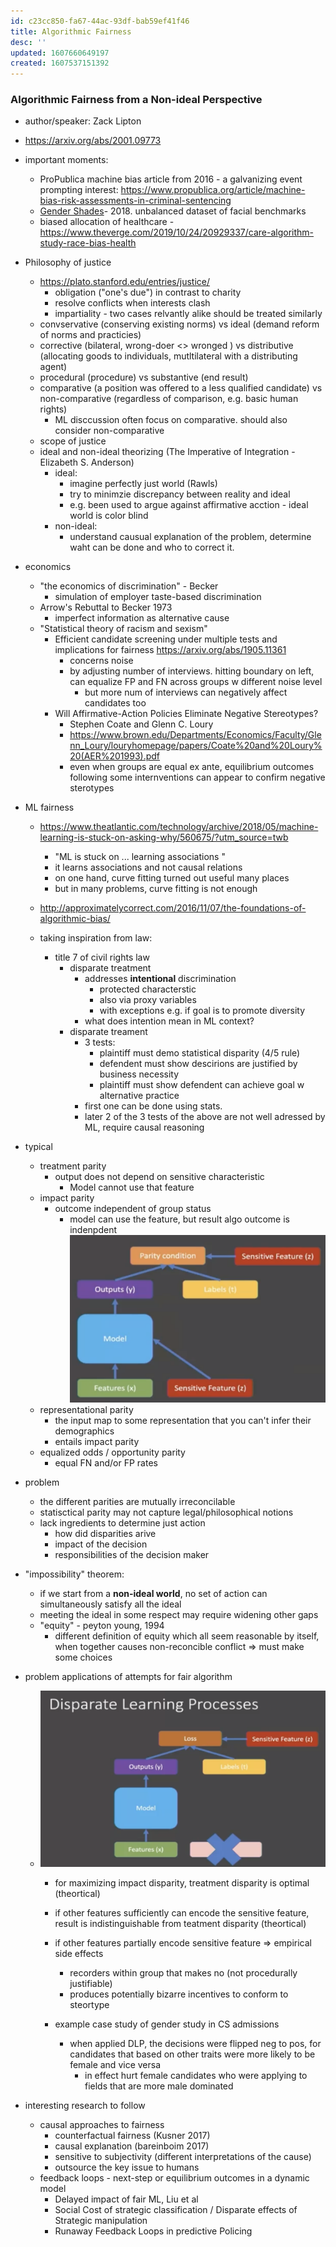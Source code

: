 ```yaml
---
id: c23cc850-fa67-44ac-93df-bab59ef41f46
title: Algorithmic Fairness
desc: ''
updated: 1607660649197
created: 1607537151392
---
```


### Algorithmic Fairness from a Non-ideal Perspective
- author/speaker: Zack Lipton  
- https://arxiv.org/abs/2001.09773 


- important moments:
    - ProPublica machine bias article from 2016 - a galvanizing event prompting interest: https://www.propublica.org/article/machine-bias-risk-assessments-in-criminal-sentencing 
    - [Gender Shades](http://proceedings.mlr.press/v81/buolamwini18a.html)- 2018. unbalanced dataset of facial benchmarks 
    - biased allocation of healthcare - https://www.theverge.com/2019/10/24/20929337/care-algorithm-study-race-bias-health 
-  Philosophy of justice 
    - https://plato.stanford.edu/entries/justice/
        - obligation ("one's due") in contrast to charity
        - resolve conflicts when interests clash
        - impartiality - two cases relvantly alike should be treated similarly 
    - convservative (conserving existing norms) vs ideal (demand reform of norms and practicies) 
    - corrective (bilateral, wrong-doer <> wronged ) vs distributive (allocating goods to individuals, mutltilateral with a distributing agent)
    - procedural (procedure) vs substantive (end result)
    - comparative (a position was offered to a less qualified candidate) vs non-comparative (regardless of comparison, e.g. basic human rights)
        - ML disccussion often focus on comparative. should also consider non-comparative
    - scope of justice 
    - ideal and non-ideal theorizing (The Imperative of Integration - Elizabeth S. Anderson)
        - ideal:
            - imagine perfectly just world  (Rawls)
            - try to minimzie discrepancy between reality and ideal
            - e.g. been used to argue against affirmative acction - ideal world is color blind 
        - non-ideal:
            - understand causual explanation of the problem, determine waht can be done and who to correct it. 
        
- economics 
    - "the economics of discrimination" - Becker 
        -  simulation of employer taste-based discrimination
    - Arrow's Rebuttal to Becker 1973 
        - imperfect information as alternative cause 
    - "Statistical theory of racism and sexism"
        - Efficient candidate screening under multiple tests and implications for fairness
 https://arxiv.org/abs/1905.11361
            - concerns noise 
            - by adjusting number of interviews. hitting boundary on left, can equalize FP and FN across groups w different noise level 
                - but more num of interviews can negatively affect candidates too 
        - Will Affirmative-Action Policies Eliminate Negative Stereotypes?
            - Stephen Coate and Glenn C. Loury
            - https://www.brown.edu/Departments/Economics/Faculty/Glenn_Loury/louryhomepage/papers/Coate%20and%20Loury%20(AER%201993).pdf
            - even when groups are equal ex ante, equilibrium outcomes following some internventions can appear to confirm negative sterotypes 

- ML fairness
    - https://www.theatlantic.com/technology/archive/2018/05/machine-learning-is-stuck-on-asking-why/560675/?utm_source=twb 
         - "ML is stuck on ... learning associations "
         - it learns associations and not causal relations 
         - on one hand, curve fitting turned out useful many places
         - but in many problems, curve fitting is not enough

    - http://approximatelycorrect.com/2016/11/07/the-foundations-of-algorithmic-bias/ 
    - taking inspiration from law: 
        - title 7 of civil rights law 
            - disparate treatment 
                - addresses **intentional** discrimination
                    - protected characterstic 
                    - also via proxy variables 
                    - with exceptions e.g. if goal is to promote diversity
                - what does intention mean in ML context? 
            - disparate treament   
                - 3 tests:
                    - plaintiff must demo statistical disparity (4/5 rule)
                    - defendent must show descirions are justified by business necessity 
                    - plaintiff must show defendent can achieve goal w alternative practice 
                - first one can be done using stats. 
                - later 2 of the 3 tests of the above are not well adressed by ML, require causal reasoning 
- typical 
    - treatment parity
        - output does not depend on sensitive characteristic
            - Model cannot use that feature 
    - impact parity 
         - outcome independent of group status
            - model can use the feature, but result algo outcome is indenpdent 
                ![](/assets/images/2020-12-10-16-11-01.png)
    - representational parity 
        - the input map to some representation that you can't infer their demographics 
        - entails impact parity
    - equalized odds / opportunity parity 
        - equal FN and/or FP rates 
- problem 
    - the different parities are mutually irreconcilable 
    - statisctical parity may not capture legal/philosophical notions 
    - lack ingredients to determine just action
        - how did disparities arive
        - impact of the decision
        - responsibilities of the decision maker 
- "impossibility" theorem: 
    - if we start from a **non-ideal world**, no set of action can simultaneously satisfy all the ideal 
    - meeting the ideal in some respect may require widening other gaps 
    - "equity" - peyton young, 1994
        - different definition of equity which all seem reasonable by itself, when together causes non-reconcible conflict 
    => must make some choices 
- problem applications of attempts for fair algorithm 
    - ![](/assets/images/2020-12-10-16-20-04.png)
        - for maximizing impact disparity, treatment disparity is optimal (theortical)
        - if other features sufficiently can encode the sensitive feature, result is indistinguishable from teatment disparity (theortical)
        - if other features partially encode sensitive feature => empirical side effects
            - recorders within group that makes no (not procedurally justifiable)
            - produces potentially bizarre incentives to conform to steortype 

        - example case study of gender study in CS admissions
            - when applied DLP, the decisions were flipped neg to pos, for candidates that based on other traits were more likely to be female and vice versa 
                - in effect hurt female candidates who were applying to fields that are more male dominated 
         
- interesting research to follow
    - causal approaches to fairness
        - counterfactual fairness (Kusner 2017)
        - causal explanation (bareinboim 2017)
        - sensitive to subjectivity (different interpretations of the cause)
        - outsource the key issue to humans 
    - feedback loops - next-step or equilibrium outcomes in a dynamic model 
        - Delayed impact of fair ML, Liu et al
        - Social Cost of strategic classification / Disparate effects of Strategic manipulation
        - Runaway Feedback Loops in predictive Policing
        